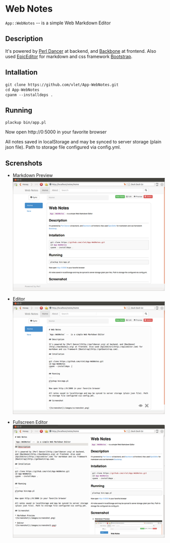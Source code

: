 # Web Notes

`App::WebNotes` --  is a simple Web Markdown Editor

## Description

It's powered by [Perl Dancer](http://perldancer.org) at backend, and [Backbone](http://backbonejs.org) at frontend. Also used [EpicEditor](http://epiceditor.com) for markdown and css framework [Bootstrap](http://getbootstrap.com).

## Intallation

```
git clone https://github.com/vlet/App-WebNotes.git
cd App-WebNotes
cpanm --installdeps .
```

## Running

```
plackup bin/app.pl
```

Now open http://0:5000 in your favorite browser

All notes saved in localStorage and may be synced to server storage (plain json file). Path to storage file configured via config.yml.

## Screnshots

* Markdown Preview
![Screenshot](/public/images/screenshot.png)

* Editor
![Screenshot](/public/images/screenshot2.png)

* Fullscreen Editor
![Screenshot](/public/images/screenshot3.png)
